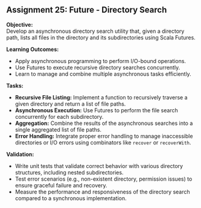 ## Assignment 25: Future - Directory Search

**Objective:**  
Develop an asynchronous directory search utility that, given a directory path, lists all files in the directory and its subdirectories using Scala Futures.

**Learning Outcomes:**  
- Apply asynchronous programming to perform I/O-bound operations.  
- Use Futures to execute recursive directory searches concurrently.  
- Learn to manage and combine multiple asynchronous tasks efficiently.

**Tasks:**  
- **Recursive File Listing:** Implement a function to recursively traverse a given directory and return a list of file paths.  
- **Asynchronous Execution:** Use Futures to perform the file search concurrently for each subdirectory.  
- **Aggregation:** Combine the results of the asynchronous searches into a single aggregated list of file paths.  
- **Error Handling:** Integrate proper error handling to manage inaccessible directories or I/O errors using combinators like `recover` or `recoverWith`.

**Validation:**  
- Write unit tests that validate correct behavior with various directory structures, including nested subdirectories.  
- Test error scenarios (e.g., non-existent directory, permission issues) to ensure graceful failure and recovery.  
- Measure the performance and responsiveness of the directory search compared to a synchronous implementation.
